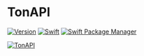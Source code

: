 # TonAPI

[![Version](https://img.shields.io/badge/Version-0.0.11-blue?style=flat-square)](https://img.shields.io/badge/Swift_Package_Manager-compatible-orange?style=flat-square)
[![Swift](https://img.shields.io/badge/Swift-5.7_5.8-orange?style=flat)](https://img.shields.io/badge/Swift-5.7_5.8-orange?style=flat)
[![Swift Package Manager](https://img.shields.io/badge/SPM-compatible-orange?style=flat-square)](https://img.shields.io/badge/Swift_Package_Manager-compatible-orange?style=flat-square)

[![TonAPI](https://img.shields.io/badge/TonAPI-API_Scheme-green?style=flat-square)](https://tonapi.io)
